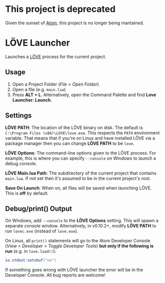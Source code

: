 ﻿# This project is deprecated

Given the sunset of [Atom], this project is no longer being mantained.

[Atom]: https://github.blog/2022-06-08-sunsetting-atom/

LÖVE Launcher
===============================================================================

Launches a [LÖVE](http://love2d.org/) process for the current project.

Usage
-------------------------------------------------------------------------------

1. Open a Project Folder (_File > Open Folder_)
2. Open a file (e.g. `main.lua`)
3. Press **ALT + L**. Alternatively, open the Command Palette and find
**Love Launcher: Launch**.

Settings
-------------------------------------------------------------------------------

**LÖVE PATH**: The location of the LÖVE binary on disk. The default is
`C:\Program Files (x86)\LOVE\love.exe`. This respects the `PATH` environment
variable. That means that if you're on Linux and have installed LÖVE via a
package manager then you can change **LÖVE PATH** to be `love`.

**LÖVE Options**: The command-line options given to the LÖVE process. For
example, this is where you can specify `--console` on Windows to launch a
debug console.

**LÖVE Main.lua Path**: The subdirectory of the current project that contains
`main.lua`. If not set then it's assumed to be in the current project's root.

**Save On Launch**: When on, all files will be saved when launching LÖVE. This
is **off** by default.

Debug/print() Output
-------------------------------------------------------------------------------

On Windows, add `--console` to the **LÖVE Options** setting. This will spawn a
separate console window. Alternatively, in v0.10.2+, modify **LÖVE PATH** to
run `lovec.exe` (instead of `love.exe`).

On Linux, all `print()` statements will go to the Atom Developer Console
(_View > Developer > Toggle Developer Tools_) **but only if the following is
run** (e.g. in `love.load()`):

```lua
io.stdout:setvbuf("no")
```

If something goes wrong with LÖVE launcher the error will be in the Developer
Console. All bug reports are welcome!
